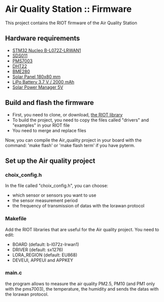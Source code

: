 # Air Quality Station :: Firmware
This project contains the RIOT firmware of the Air Quality Station

## Hardware requirements
* [STM32 Nucleo B-L072Z-LRWAN1](https://www.st.com/en/evaluation-tools/b-l072z-lrwan1.html)
* [SDS011](https://cdn-reichelt.de/documents/datenblatt/X200/SDS011-DATASHEET.pdf)
* [PMS7003](https://usermanual.wiki/Document/PMS7003seriesdata20manualEnglishV25.1220636559/view)
* [DHT22](https://cdn-shop.adafruit.com/datasheets/Digital+humidity+and+temperature+sensor+AM2302.pdf)
* [BME280](https://www.waveshare.com/w/upload/7/75/BME280_Environmental_Sensor_User_Manual_EN.pdf)
* [Solar Panel 180x80 mm](https://www.gotronic.fr/art-cellule-solaire-sol2w-18995.htm#complte_desc)
* [LiPo Battery 3.7 V / 2000 mAh](https://www.sparkfun.com/datasheets/Batteries/UnionBattery-2000mAh.pdf)
* [Solar Power Manager 5V](https://www.dfrobot.com/product-1712.html)

## Build and flash the firmware
* First, you need to clone, or download, [the RIOT library](https://github.com/RIOT-OS/RIOT.git)
* To build the project, you need to copy the files called "drivers" and "examples" in your RIOT file
* You need to merge and replace files

Now, you can compile the Air_quality project in your board with the command: 'make flash' or 'make flash term' if you have pyterm.

## Set up the Air quality project
### choix_config.h
In the file called "choix_config.h", you can choose:
* which sensor or sensors you want to use
* the sensor measurement period
* the frequency of transmission of datas with the lorawan protocol

### Makefile
Add the RIOT libraries that are useful for the Air quality project.
You need to edit:
* BOARD (default: b-l072z-lrwan1)
* DRIVER (default: sx1276)
* LORA_REGION (default: EU868)
* DEVEUI, APPEUI and APPKEY

### main.c
the program allows to measure the air quality PM2.5, PM10 (and PM1 only with the pms7003), the temperature, the humidity and sends the datas with the lorawan protocol.

